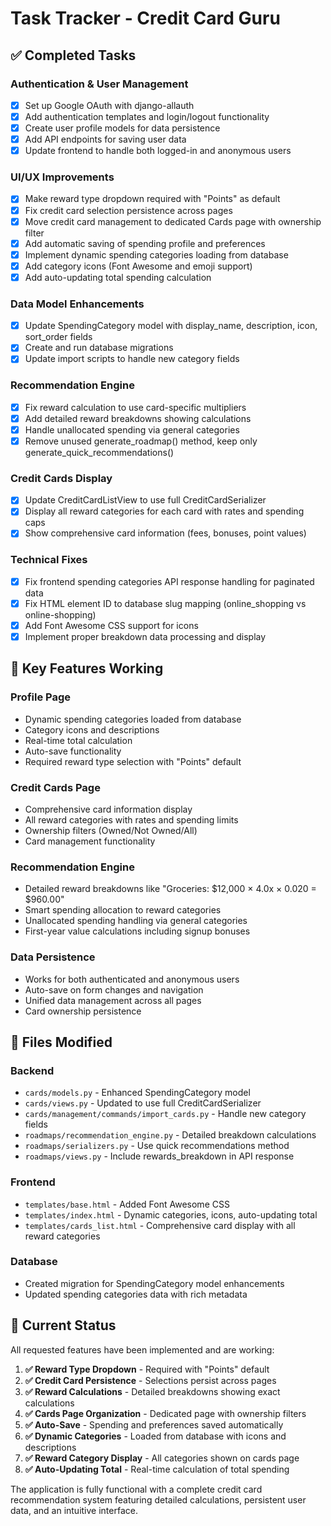 # Task Tracker - Credit Card Guru

## ✅ Completed Tasks

### Authentication & User Management
- [x] Set up Google OAuth with django-allauth
- [x] Add authentication templates and login/logout functionality
- [x] Create user profile models for data persistence
- [x] Add API endpoints for saving user data
- [x] Update frontend to handle both logged-in and anonymous users

### UI/UX Improvements
- [x] Make reward type dropdown required with "Points" as default
- [x] Fix credit card selection persistence across pages
- [x] Move credit card management to dedicated Cards page with ownership filter
- [x] Add automatic saving of spending profile and preferences
- [x] Implement dynamic spending categories loading from database
- [x] Add category icons (Font Awesome and emoji support) 
- [x] Add auto-updating total spending calculation

### Data Model Enhancements
- [x] Update SpendingCategory model with display_name, description, icon, sort_order fields
- [x] Create and run database migrations
- [x] Update import scripts to handle new category fields

### Recommendation Engine
- [x] Fix reward calculation to use card-specific multipliers
- [x] Add detailed reward breakdowns showing calculations
- [x] Handle unallocated spending via general categories
- [x] Remove unused generate_roadmap() method, keep only generate_quick_recommendations()

### Credit Cards Display
- [x] Update CreditCardListView to use full CreditCardSerializer
- [x] Display all reward categories for each card with rates and spending caps
- [x] Show comprehensive card information (fees, bonuses, point values)

### Technical Fixes
- [x] Fix frontend spending categories API response handling for paginated data
- [x] Fix HTML element ID to database slug mapping (online_shopping vs online-shopping)
- [x] Add Font Awesome CSS support for icons
- [x] Implement proper breakdown data processing and display

## 🎯 Key Features Working

### Profile Page
- Dynamic spending categories loaded from database
- Category icons and descriptions
- Real-time total calculation
- Auto-save functionality
- Required reward type selection with "Points" default

### Credit Cards Page  
- Comprehensive card information display
- All reward categories with rates and spending limits
- Ownership filters (Owned/Not Owned/All)
- Card management functionality

### Recommendation Engine
- Detailed reward breakdowns like "Groceries: $12,000 × 4.0x × 0.020 = $960.00"
- Smart spending allocation to reward categories
- Unallocated spending handling via general categories
- First-year value calculations including signup bonuses

### Data Persistence
- Works for both authenticated and anonymous users
- Auto-save on form changes and navigation
- Unified data management across all pages
- Card ownership persistence

## 📁 Files Modified

### Backend
- `cards/models.py` - Enhanced SpendingCategory model
- `cards/views.py` - Updated to use full CreditCardSerializer
- `cards/management/commands/import_cards.py` - Handle new category fields
- `roadmaps/recommendation_engine.py` - Detailed breakdown calculations
- `roadmaps/serializers.py` - Use quick recommendations method
- `roadmaps/views.py` - Include rewards_breakdown in API response

### Frontend
- `templates/base.html` - Added Font Awesome CSS
- `templates/index.html` - Dynamic categories, icons, auto-updating total
- `templates/cards_list.html` - Comprehensive card display with all reward categories

### Database
- Created migration for SpendingCategory model enhancements
- Updated spending categories data with rich metadata

## 🚀 Current Status

All requested features have been implemented and are working:

1. **✅ Reward Type Dropdown** - Required with "Points" default
2. **✅ Credit Card Persistence** - Selections persist across pages  
3. **✅ Reward Calculations** - Detailed breakdowns showing exact calculations
4. **✅ Cards Page Organization** - Dedicated page with ownership filters
5. **✅ Auto-Save** - Spending and preferences saved automatically
6. **✅ Dynamic Categories** - Loaded from database with icons and descriptions
7. **✅ Reward Category Display** - All categories shown on cards page
8. **✅ Auto-Updating Total** - Real-time calculation of total spending

The application is fully functional with a complete credit card recommendation system featuring detailed calculations, persistent user data, and an intuitive interface.